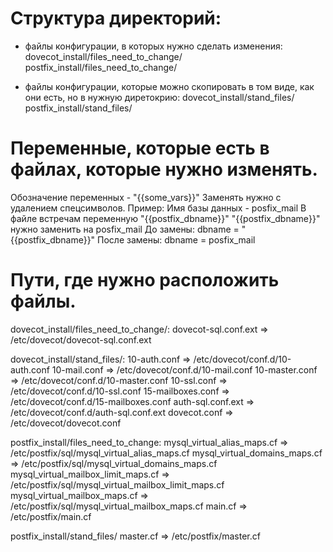 # Структура директорий:
- файлы конфигурации, в которых нужно сделать изменения:
dovecot_install/files_need_to_change/ 
postfix_install/files_need_to_change/

- файлы конфигурации, которые можно скопировать в том виде, как они есть, но в нужную диретокрию:
dovecot_install/stand_files/
postfix_install/stand_files/

# Переменные, которые есть в файлах, которые нужно изменять.
Обозначение переменных - "{{some_vars}}"
Заменять нужно с удалением спецсимволов.
Пример:
Имя базы данных - posfix_mail
В файле встречам переменную "{{postfix_dbname}}"
"{{postfix_dbname}}" нужно заменить на posfix_mail
До замены:
dbname = "{{postfix_dbname}}"
После замены:
dbname = posfix_mail

# Пути, где нужно расположить файлы.
dovecot_install/files_need_to_change/:
  dovecot-sql.conf.ext => /etc/dovecot/dovecot-sql.conf.ext

dovecot_install/stand_files/:
  10-auth.conf => /etc/dovecot/conf.d/10-auth.conf
  10-mail.conf => /etc/dovecot/conf.d/10-mail.conf
  10-master.conf => /etc/dovecot/conf.d/10-master.conf
  10-ssl.conf => /etc/dovecot/conf.d/10-ssl.conf
  15-mailboxes.conf => /etc/dovecot/conf.d/15-mailboxes.conf
  auth-sql.conf.ext => /etc/dovecot/conf.d/auth-sql.conf.ext
  dovecot.conf => /etc/dovecot/dovecot.conf
  
postfix_install/files_need_to_change:
  mysql_virtual_alias_maps.cf => /etc/postfix/sql/mysql_virtual_alias_maps.cf
  mysql_virtual_domains_maps.cf => /etc/postfix/sql/mysql_virtual_domains_maps.cf
  mysql_virtual_mailbox_limit_maps.cf => /etc/postfix/sql/mysql_virtual_mailbox_limit_maps.cf
  mysql_virtual_mailbox_maps.cf => /etc/postfix/sql/mysql_virtual_mailbox_maps.cf
  main.cf => /etc/postfix/main.cf

postfix_install/stand_files/
  master.cf => /etc/postfix/master.cf
